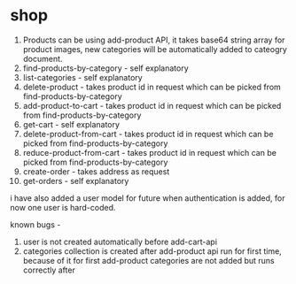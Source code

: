 # shop

1) Products can be using add-product API, it takes base64 string array for product images, new categories will be automatically added to cateogry document.
2) find-products-by-category - self explanatory
3) list-categories - self explanatory
4) delete-product - takes product id in request which can be picked from find-products-by-category
5) add-product-to-cart - takes product id in request which can be picked from find-products-by-category
6) get-cart - self explanatory
7) delete-product-from-cart - takes product id in request which can be picked from find-products-by-category
8) reduce-product-from-cart - takes product id in request which can be picked from find-products-by-category
9) create-order - takes address as request
10) get-orders - self explanatory

i have also added a user model for future when authentication is added, for now one user is hard-coded.

known bugs - 
1) user is not created automatically before add-cart-api
2) categories collection is created after add-product api run for first time, because of it for first add-product categories are not added but runs correctly after
